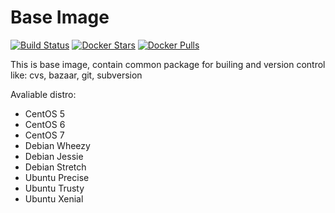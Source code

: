 Base Image
==========


[![Build Status](https://travis-ci.org/udienz/buildpack.svg?branch=master)](https://travis-ci.org/udienz/buildpack) [![Docker Stars](https://img.shields.io/docker/stars/udienz/buildpack.svg?maxAge=2592000)](https://hub.docker.com/r/udienz/buildpack/) [![Docker Pulls](https://img.shields.io/docker/pulls/udienz/buildpack.svg?maxAge=2592000)](https://hub.docker.com/r/udienz/buildpack/)

This is base image, contain common package for builing and version control like:
cvs, bazaar, git, subversion

Avaliable distro:
 - CentOS 5
 - CentOS 6
 - CentOS 7
 - Debian Wheezy
 - Debian Jessie
 - Debian Stretch
 - Ubuntu Precise
 - Ubuntu Trusty
 - Ubuntu Xenial
